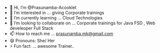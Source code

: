 - 👋 Hi, I’m @Prasunamba-Acooklet
- 👀 I’m interested in ... giving Corporate trainings
- 🌱 I’m currently learning ... Cloud Technologies
- 💞️ I’m looking to collaborate on ... Corporate trainings for Java FSD , Web develeoper Full Stack
- 📫 How to reach me ... prasunamba.mk@gmail.com
- 😄 Pronouns:  She/ Her 
- ⚡ Fun fact: ... awesome Trainer..

<!---
Prasunamba-Acooklet/Prasunamba-Acooklet is a ✨ special ✨ repository because its `README.md` (this file) appears on your GitHub profile.
You can click the Preview link to take a look at your changes.
--->
